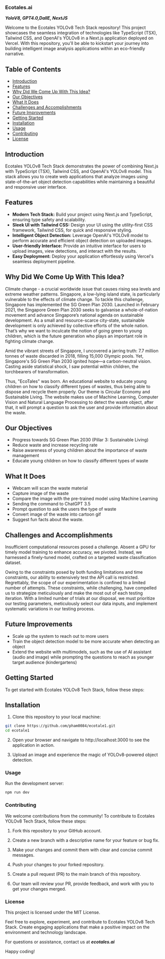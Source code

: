 ### Ecotales.ai

***YoloV8, GPT4.0,DallE, NextJS***



Welcome to the Ecotales YOLOv8 Tech Stack repository! This project showcases the seamless integration of technologies like TypeScript (TSX), Tailwind CSS, and OpenAI's YOLOv8 in a Next.js application deployed on Vercel. With this repository, you'll be able to kickstart your journey into building intelligent image analysis applications within an eco-friendly narrative.

## Table of Contents

- [Introduction](#introduction)
- [Features](#features)
- [Why Did We Come Up With This Idea?](#why-did-we-come-up-with-this-idea)
- [Our Objectives](#our-objectives)
- [What It Does](#what-it-does)
- [Challenges and Accomplishments](#challenges-and-accomplishments)
- [Future Improvements](#future-improvements)
- [Getting Started](#getting-started)
- [Installation](#installation)
- [Usage](#usage)
- [Contributing](#contributing)
- [License](#license)

## Introduction

Ecotales YOLOv8 Tech Stack demonstrates the power of combining Next.js with TypeScript (TSX), Tailwind CSS, and OpenAI's YOLOv8 model. This stack allows you to create web applications that analyze images using state-of-the-art object detection capabilities while maintaining a beautiful and responsive user interface.

## Features

- **Modern Tech Stack:** Build your project using Next.js and TypeScript, ensuring type safety and scalability.
- **Sleek UI with Tailwind CSS:** Design your UI using the utility-first CSS framework, Tailwind CSS, for quick and responsive styling.
- **Intelligent Object Detection:** Leverage OpenAI's YOLOv8 model to perform accurate and efficient object detection on uploaded images.
- **User-friendly Interface:** Provide an intuitive interface for users to upload images, view detections, and interact with the results.
- **Easy Deployment:** Deploy your application effortlessly using Vercel's seamless deployment pipeline.

## Why Did We Come Up With This Idea?

Climate change - a crucial worldwide issue that causes rising sea levels and extreme weather patterns. Singapore, a low-lying island state, is particularly vulnerable to the effects of climate change. To tackle this challenge, Singapore has implemented the SG Green Plan 2030. Launched in February 2021, the Singapore Green Plan 2030 seeks to galvanise a whole-of-nation movement and advance Singapore’s national agenda on sustainable development. As a small and resource-scarce city-state, sustainable development is only achieved by collective efforts of the whole nation. That’s why we want to inculcate the notion of going green to young children, which is the future generation who plays an important role in fighting climate change.

Amid the vibrant streets of Singapore, I uncovered a jarring truth: 7.7 million tonnes of waste discarded in 2018, filling 15,000 Olympic pools. Yet, Singapore's SG Green Plan 2030 ignited hope—a carbon-neutral vision. Casting aside statistical shock, I saw potential within children, the torchbearers of transformation.

Thus, "EcoTales" was born. An educational website to educate young children on how to classify different types of wastes, thus being able to dispose and recycle them properly. Our theme is Circular Economy and Sustainable Living. The website makes use of Machine Learning, Computer Vision and Natural Language Processing to detect the waste object, after that, it will prompt a question to ask the user and provide information about the waste.

## Our Objectives

- Progress towards SG Green Plan 2030 (Pillar 3: Sustainable Living)
- Reduce waste and increase recycling rate
- Raise awareness of young children about the importance of waste management
- Educate young children on how to classify different types of waste

## What It Does

- Webcam will scan the waste material
- Capture image of the waste
- Compare the image with the pre-trained model using Machine Learning
- Sending the command to ChatGPT 3.5
- Prompt question to ask the users the type of waste
- Convert image of the waste into cartoon gif
- Suggest fun facts about the waste.

## Challenges and Accomplishments

Insufficient computational resources posed a challenge. Absent a GPU for timely model training to enhance accuracy, we pivoted. Instead, we harnessed a finely-tuned model, crafted on a targeted waste classification dataset.

Owing to the constraints posed by both funding limitations and time constraints, our ability to extensively test the API call is restricted. Regrettably, the scope of our experimentation is confined to a limited number of attempts. These constraints, while challenging, have compelled us to strategize meticulously and make the most out of each testing iteration. With a limited number of trials at our disposal, we must prioritize our testing parameters, meticulously select our data inputs, and implement systematic variations in our testing process.

## Future Improvements

- Scale up the system to reach out to more users
- Train the object detection model to be more accurate when detecting an object
- Extend the website with multimodels, such as the use of AI assistant (audio and image) while prompting the questions to reach as younger target audience (kindergartens)

## Getting Started

To get started with Ecotales YOLOv8 Tech Stack, follow these steps:

## Installation

1. Clone this repository to your local machine:

```bash
git clone https://github.com/pham0084/ecotale1.git
cd ecotale1
```

2. Open your browser and navigate to http://localhost:3000 to see the application in action.

3. Upload an image and experience the magic of YOLOv8-powered object detection.

### Usage

Run the development server:

```bash
npm run dev
```

### Contributing 
We welcome contributions from the community! To contribute to Ecotales YOLOv8 Tech Stack, follow these steps:

1. Fork this repository to your GitHub account.

2. Create a new branch with a descriptive name for your feature or bug fix.

3. Make your changes and commit them with clear and concise commit messages.

4. Push your changes to your forked repository.

5. Create a pull request (PR) to the main branch of this repository.

6. Our team will review your PR, provide feedback, and work with you to get your changes merged.

### License
This project is licensed under the MIT License.

Feel free to explore, experiment, and contribute to Ecotales YOLOv8 Tech Stack. Create engaging applications that make a positive impact on the environment and technology landscape.

For questions or assistance, contact us at ***ecotales.ai***

Happy coding!

